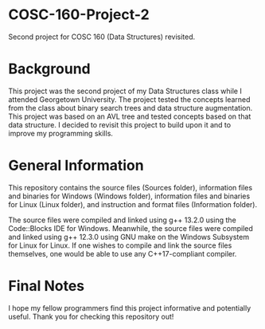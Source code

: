 # COSC-160-Project-2
Second project for COSC 160 (Data Structures) revisited.

# Background
This project was the second project of my Data Structures class while I attended Georgetown University. The project tested the concepts learned from the class about binary search trees and data structure augmentation. This project was based on an AVL tree and tested concepts based on that data structure. I decided to revisit this project to build upon it and to improve my programming skills.

# General Information
This repository contains the source files (Sources folder), information files and binaries for Windows (Windows folder), information files and binaries for Linux (Linux folder), and instruction and format files (Information folder).

The source files were compiled and linked using g++ 13.2.0 using the Code::Blocks IDE for Windows. Meanwhile, the source files were compiled and linked using g++ 12.3.0 using GNU make on the
Windows Subsystem for Linux for Linux. If one wishes to compile and link the source files themselves, one would be able to use any C++17-compliant compiler.

# Final Notes
I hope my fellow programmers find this project informative and potentially useful. Thank you for checking this repository out!
